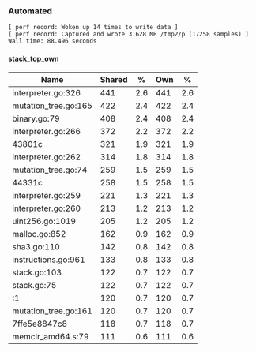 ### Automated

```
[ perf record: Woken up 14 times to write data ]
[ perf record: Captured and wrote 3.628 MB /tmp2/p (17258 samples) ]
Wall time: 88.496 seconds
```

#### stack_top_own

Name                                                | Shared |   %   | Own |   %
----------------------------------------------------|--------|-------|-----|------
interpreter.go:326                                  |    441 |   2.6 | 441 |   2.6
mutation_tree.go:165                                |    422 |   2.4 | 422 |   2.4
binary.go:79                                        |    408 |   2.4 | 408 |   2.4
interpreter.go:266                                  |    372 |   2.2 | 372 |   2.2
43801c                                              |    321 |   1.9 | 321 |   1.9
interpreter.go:262                                  |    314 |   1.8 | 314 |   1.8
mutation_tree.go:74                                 |    259 |   1.5 | 259 |   1.5
44331c                                              |    258 |   1.5 | 258 |   1.5
interpreter.go:259                                  |    221 |   1.3 | 221 |   1.3
interpreter.go:260                                  |    213 |   1.2 | 213 |   1.2
uint256.go:1019                                     |    205 |   1.2 | 205 |   1.2
malloc.go:852                                       |    162 |   0.9 | 162 |   0.9
sha3.go:110                                         |    142 |   0.8 | 142 |   0.8
instructions.go:961                                 |    133 |   0.8 | 133 |   0.8
stack.go:103                                        |    122 |   0.7 | 122 |   0.7
stack.go:75                                         |    122 |   0.7 | 122 |   0.7
<autogenerated>:1                                   |    120 |   0.7 | 120 |   0.7
mutation_tree.go:161                                |    120 |   0.7 | 120 |   0.7
7ffe5e8847c8                                        |    118 |   0.7 | 118 |   0.7
memclr_amd64.s:79                                   |    111 |   0.6 | 111 |   0.6
